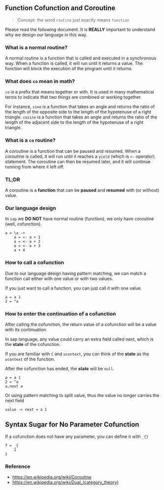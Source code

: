 ## Function Cofunction and Coroutine

> Concept: the word `routine` just exactly means `function`

Please read the following document. It is **REALLY** important to understand why we design our language in this way.

### What is a normal routine?

A normal routine is a function that is called and executed in a synchronous way. When a function is called, it will run until it returns a value. The function will block the execution of the program until it returns.

### What does `co` mean in math?

`co` is a prefix that means together or with. It is used in many mathematical terms to indicate that two things are combined or working together.

For instance, `sine` is a function that takes an angle and returns the ratio of the length of the opposite side to the length of the hypotenuse of a right triangle. `cosine` is a function that takes an angle and returns the ratio of the length of the adjacent side to the length of the hypotenuse of a right triangle.

### What is a `co` routine?

A coroutine is a function that can be paused and resumed. When a coroutine is called, it will run until it reaches a `yield` (which is `<-` operator) statement. The coroutine can then be resumed later, and it will continue running from where it left off.

### TL;DR

A coroutine is a **function** that can be **paused** and **resumed** with (or without) value.

### Our language design

In `sap` we **DO NOT** have normal routine (function), we only have coroutine (well, cofunction).

```sap
a = \a ->
    a = <- a + 1
    a = <- a + 2
    a = <- a + 3
    a + 4
```

### How to call a cofunction

Due to our language design having pattern matching, we can match a function call either with one value or with two values.

If you just want to call a function, you can just call it with one value.

```sap
a = a 1
2 = ^a
```

### How to enter the continuation of a cofunction

After calling the cofunction, the return value of a cofunction will be a value with its continuation.

In sap language, any value could carry an extra field called next, which is the **state** of the cofunction.

If you are familiar with `C` and `ucontext`, you can think of the **state** as the `ucontext` of the function.

After the cofunction has ended, the **state** will be `null`.

```sap
a = a 1
2 = ^a
a.next a
```

Or using pattern matching to split value, thus the value no longer carries the next field

```sap
value -> next = a 1
```

## Syntax Sugar for No Parameter Cofunction

If a cofunction does not have any parameter, you can define it with `_{}`

```sap
f = _{
    1
}
```

### Reference
- https://en.wikipedia.org/wiki/Coroutine
- https://en.wikipedia.org/wiki/Dual_(category_theory)